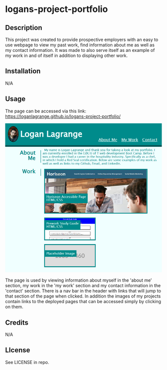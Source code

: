 # logans-project-portfolio

## Description

This project was created to provide prospective employers with an easy to use webpage to view my past work, find information about me as well as my contact information.  It was made to also serve itself as an example of my work in and of itself in addition to displaying other work.

## Installation

N/A

## Usage

The page can be accessed via this link: https://loganlagrange.github.io/logans-project-portfolio/

![screenshot of the page](assets/img/README-screenshot.png)

The page is used by viewing information about myself in the 'about me' section, my work in the 'my work' section and my contact information in the 'contact' section. There is a nav bar in the header with links that will jump to that section of the page when clicked. In addition the images of my projects contain links to the deployed pages that can be accessed simply by clicking on them.

## Credits
N/A

## LIcense
See LICENSE in repo.